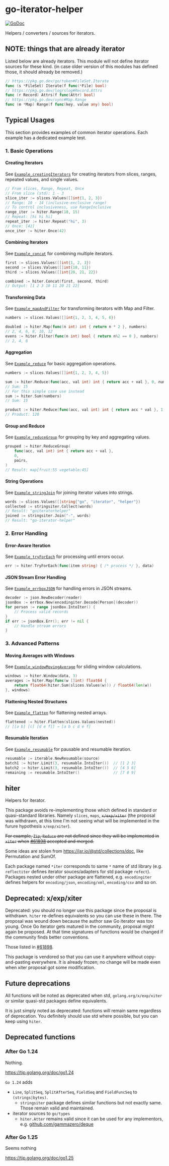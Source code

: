 # go-iterator-helper

[![GoDoc](https://godoc.org/github.com/golang/gddo?status.svg)](https://pkg.go.dev/github.com/ngicks/go-iterator-helper)

Helpers / converters / sources for iterators.

## NOTE: things that are already iterator

Listed below are already iterators.
This module will not define iterator sources for these kind.
(in case older version of this modules has defined those, it should already be removed.)

```go
// https://pkg.go.dev/go/token#FileSet.Iterate
func (s *FileSet) Iterate(f func(*File) bool)
// https://pkg.go.dev/log/slog#Record.Attrs
func (r Record) Attrs(f func(Attr) bool)
// https://pkg.go.dev/sync#Map.Range
func (m *Map) Range(f func(key, value any) bool)
```

## Typical Usages

This section provides examples of common iterator operations. Each example has a dedicated example test.

### 1. Basic Operations

#### Creating Iterators

See [`Example_creatingIterators`](https://pkg.go.dev/github.com/ngicks/go-iterator-helper#example-package-CreatingIterators) for creating iterators from slices, ranges, repeated values, and single values.

```go
// From slices, Range, Repeat, Once
// From slice (std): 1 - 3
slice_iter := slices.Values([]int{1, 2, 3})
// Range: 10 - 14 (inclusive-exclusive range)
// To control inclusiveness, use RangeInclusive
range_iter := hiter.Range(10, 15)
// Repeat: [hi hi hi]
repeat_iter := hiter.Repeat("hi", 3)
// Once: [42]
once_iter := hiter.Once(42)
```

#### Combining Iterators

See [`Example_concat`](https://pkg.go.dev/github.com/ngicks/go-iterator-helper#example-package-Concat) for combining multiple iterators.

```go
first := slices.Values([]int{1, 2, 3})
second := slices.Values([]int{10, 11})
third := slices.Values([]int{20, 21, 22})

combined := hiter.Concat(first, second, third)
// Output: [1 2 3 10 11 20 21 22]
```

#### Transforming Data

See [`Example_mapAndFilter`](https://pkg.go.dev/github.com/ngicks/go-iterator-helper#example-package-MapAndFilter) for transforming iterators with Map and Filter.

```go
numbers := slices.Values([]int{1, 2, 3, 4, 5, 6})

doubled := hiter.Map(func(n int) int { return n * 2 }, numbers)
// 2, 4, 6, 8, 10, 12
evens := hiter.Filter(func(n int) bool { return n%2 == 0 }, numbers)
// 2, 4, 6
```

#### Aggregation

See [`Example_reduce`](https://pkg.go.dev/github.com/ngicks/go-iterator-helper#example-package-Reduce) for basic aggregation operations.

```go
numbers := slices.Values([]int{1, 2, 3, 4, 5})

sum := hiter.Reduce(func(acc, val int) int { return acc + val }, 0, numbers)
// Sum: 15
// For this simple case use instead
sum := hiter.Sum(numbers)
// Sum: 15

product := hiter.Reduce(func(acc, val int) int { return acc * val }, 1, numbers)
// Product: 120
```

#### Group and Reduce

See [`Example_reduceGroup`](https://pkg.go.dev/github.com/ngicks/go-iterator-helper#example-package-ReduceGroup) for grouping by key and aggregating values.

```go
grouped := hiter.ReduceGroup(
    func(acc, val int) int { return acc + val },
    0,
    pairs,
)
// Result: map[fruit:55 vegetable:45]
```

#### String Operations

See [`Example_stringJoin`](https://pkg.go.dev/github.com/ngicks/go-iterator-helper#example-package-StringJoin) for joining iterator values into strings.

```go
words := slices.Values([]string{"go", "iterator", "helper"})
collected := stringsiter.Collect(words)
// Result: "goiteratorhelper"
joined := stringsiter.Join("-", words)
// Result: "go-iterator-helper"
```

### 2. Error Handling

#### Error-Aware Iteration

See [`Example_tryForEach`](https://pkg.go.dev/github.com/ngicks/go-iterator-helper#example-package-TryForEach) for processing until errors occur.

```go
err := hiter.TryForEach(func(item string) { /* process */ }, data)
```

#### JSON Stream Error Handling

See [`Example_errboxJSON`](https://pkg.go.dev/github.com/ngicks/go-iterator-helper#example-package-ErrboxJSON) for handling errors in JSON streams.

```go
decoder := json.NewDecoder(reader)
jsonBox := errbox.New(encodingiter.Decode[Person](decoder))
for person := range jsonBox.IntoIter() {
    // Process valid records
}
if err := jsonBox.Err(); err != nil {
    // Handle stream errors
}
```

### 3. Advanced Patterns

#### Moving Averages with Windows

See [`Example_windowMovingAverage`](https://pkg.go.dev/github.com/ngicks/go-iterator-helper#example-package-WindowMovingAverage) for sliding window calculations.

```go
windows := hiter.Window(data, 3)
averages := hiter.Map(func(w []int) float64 {
    return float64(hiter.Sum(slices.Values(w))) / float64(len(w))
}, windows)
```

#### Flattening Nested Structures

See [`Example_flatten`](https://pkg.go.dev/github.com/ngicks/go-iterator-helper#example-package-Flatten) for flattening nested arrays.

```go
flattened := hiter.Flatten(slices.Values(nested))
// [[a b] [c] [d e f]] → [a b c d e f]
```

#### Resumable Iteration

See [`Example_resumable`](https://pkg.go.dev/github.com/ngicks/go-iterator-helper#example-package-Resumable) for pausable and resumable iteration.

```go
resumable := iterable.NewResumable(source)
batch1 := hiter.Limit(3, resumable.IntoIter())  // [1 2 3]
batch2 := hiter.Limit(3, resumable.IntoIter())  // [4 5 6]
remaining := resumable.IntoIter()               // [7 8 9]
```

## hiter

Helpers for iterator.

This package avoids re-implementing those which defined in standard or quasi-standard libraries.
Namely `slices`, `maps`, ~~`x/exp/xiter`~~ (the proposal was withdrawn, at this time I'm not seeing what will be implemented in the furure hypothesis `x/exp/xiter`).

~~For example, `Zip`, `Reduce` are not defined since they will be implemented in `xiter` when~~
~~[#61898](https://github.com/golang/go/issues/61898) accepted and merged.~~

Some ideas are stolen from https://jsr.io/@std/collections/doc, like Permutation and SumOf.

Each package named `*iter` corresponds to same `*` name of std library (e.g. `reflectiter` defines iterator souces/adapters for std package `refect`).
Packages nested under other package are flattened, e.g. `encodingiter` defines helpers for `encoding/json`, `encoding/xml`, `encoding/csv` and so on.

## Deprecated: x/exp/xiter

Deprecated: you should no longer use this package since the proposal is withdrawn.
`hiter` re-defines equivalents so you can use these in there.
The proposal was wound down because the author saw Go iterator was too young.
Once Go iterator gets matured in the community, proposal might again be proposed.
At that time signatures of functions would be changed if the community finds better conventions.

Those listed in [#61898](https://github.com/golang/go/issues/61898).

This package is vendored so that you can use it anywhere without copy-and-pasting everywhere.
It is already frozen; no change will be made even when xiter proposal got some modification.

## Future deprecations

All functions will be noted as deprecated when std, `golang.org/x/exp/xiter` or similar quasi-std packages define equivalents.

It is just simply noted as deprecated: functions will remain same regardless of deprecation.
You definitely should use std where possible, but you can keep using `hiter`.

## Deprecated functions

### After Go 1.24

Nothing.

https://tip.golang.org/doc/go1.24

`Go 1.24` adds

- `Line`, `SplitSeq`, `SplitAfterSeq`, `FieldSeq` and `FieldFuncSeq` to `(strings|bytes)`.
  - `stringsiter` package defines similar functions but not exactly same. Those remain valid and maintained.
- iterator sources to `go/types`
  - `hiter.Atter` remains valid since it can be used for any implementors, e.g. [github.com/gammazero/deque](https://github.com/gammazero/deque)

### After Go 1.25

Seems nothing

https://tip.golang.org/doc/go1.25
